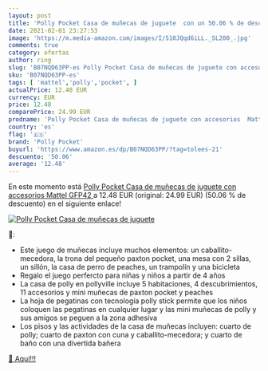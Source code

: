 ```yaml
---
layout: post
title: 'Polly Pocket Casa de muñecas de juguete  con un 50.06 % de descuento'
date: 2021-02-01 23:27:53
image: 'https://m.media-amazon.com/images/I/510JQqd6iLL._SL200_.jpg'
comments: true
category: ofertas
author: ring
slug: 'B07NQD63PP-es Polly Pocket Casa de muñecas de juguete con accesorios...'
sku: 'B07NQD63PP-es'
tags: [ 'mattel','polly','pocket', ]
actualPrice: 12.48 EUR
currency: EUR
price: 12.48
comparePrice: 24.99 EUR
prodname: 'Polly Pocket Casa de muñecas de juguete con accesorios  Mattel GFP42 '
country: 'es'
flag: '🇪🇸'
brand: 'Polly Pocket'
buyurl: 'https://www.amazon.es/dp/B07NQD63PP/?tag=tolees-21'
descuento: '50.06'
average: '12.48'
---
```


En este momento está [Polly Pocket Casa de muñecas de juguete con accesorios  Mattel GFP42 ](https://www.amazon.es/dp/B07NQD63PP/?tag=tolees-21) a 12.48 EUR (original: 24.99 EUR) (50.06 %  de descuento) en el siguiente enlace!

[![Polly Pocket Casa de muñecas de juguete ](https://m.media-amazon.com/images/I/510JQqd6iLL._SL200_.jpg)](https://www.amazon.es/dp/B07NQD63PP/?tag=tolees-21)

🔎:

- Este juego de muñecas incluye muchos elementos: un caballito-mecedora, la trona del pequeño paxton pocket, una mesa con 2 sillas, un sillón, la casa de perro de peaches, un trampolín y una bicicleta
- Regalo el juego perfercto para niñas y niños a partir de 4 años
- La casa de polly en pollyville incluye 5 habitaciones, 4 descubrimientos, 11 accesorios y mini muñecas de paxton pocket y peaches
- La hoja de pegatinas con tecnología polly stick permite que los niños coloquen las pegatinas en cualquier lugar y las mini muñecas de polly y sus amigos se peguen a la zona adhesiva
- Los pisos y las actividades de la casa de muñecas incluyen: cuarto de polly; cuarto de paxton con cuna y caballito-mecedora; y cuarto de baño con una divertida bañera

[🛒 Aquí!!!](https://www.amazon.es/dp/B07NQD63PP/?tag=tolees-21)
